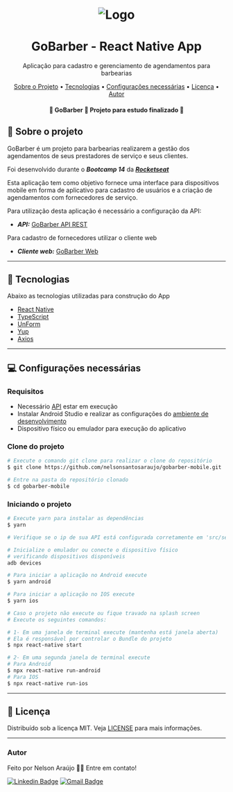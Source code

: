 <h1 align="center">
  <img alt="Logo" src="https://ik.imagekit.io/t58nj4hrrhv/logo_o0SeXCgx_Q.svg" alt="GoBarber Hairdcuts and Shaves">
</h1>

<h1 align="center">
    GoBarber - React Native App
</h1>
<p align="center">Aplicação para cadastro e gerenciamento de agendamentos para barbearias</p>


<p align="center">
 <a href="#sobre-o-projeto">Sobre o Projeto</a> •
 <a href="#tecnologias">Tecnologias</a> •
 <a href="#configurações-necessárias">Configurações necessárias</a> •
 <a href="#licença">Licença</a> •
 <a href="#autor">Autor</a>
</p>

<h4 align="center">
	🚧  GoBarber 🚀 Projeto para estudo finalizado 🚧
</h4>

## 📓 Sobre o projeto

GoBarber é um projeto para barbearias realizarem a gestão dos agendamentos de seus prestadores de serviço e seus clientes.

Foi desenvolvido durante o ***Bootcamp 14*** da ***[Rocketseat](https://rocketseat.com.br)***

Esta aplicação tem como objetivo fornece uma interface para dispositivos mobile em forma de aplicativo para cadastro de usuários e a criação de agendamentos com fornecedores de serviço.

Para utilização desta aplicação é necessário a configuração da API:

- ***API:*** [GoBarber API REST](https://github.com/nelsonsantosaraujo/gobarber-backend)

Para cadastro de fornecedores utilizar o cliente web

- ***Cliente web:*** [GoBarber Web](https://github.com/nelsonsantosaraujo/gobarber-web)

---

## 🚀 Tecnologias

Abaixo as tecnologias utilizadas para construção do App

- [React Native](https://reactnative.dev/)
- [TypeScript](https://www.typescriptlang.org/)
- [UnForm](https://unform.dev/)
- [Yup](https://github.com/jquense/yup)
- [Axios](https://github.com/axios/axios)

---

## 💻 Configurações necessárias

### **Requisitos**

- Necessário [API](https://github.com/nelsonsantosaraujo/gobarber-backend) estar em execução
- Instalar Android Studio e realizar as configurações do [ambiente de desenvolvimento](https://reactnative.dev/docs/environment-setup)
- Dispositivo físico ou emulador para execução do aplicativo

### **Clone do projeto**

```bash
# Execute o comando git clone para realizar o clone do repositório
$ git clone https://github.com/nelsonsantosaraujo/gobarber-mobile.git

# Entre na pasta do repositório clonado
$ cd gobarber-mobile
```

### **Iniciando o projeto**

```bash
# Execute yarn para instalar as dependências
$ yarn

# Verifique se o ip de sua API está configurada corretamente em 'src/services/api.ts'

# Inicialize o emulador ou conecte o dispositivo físico
# verificando dispositivos disponíveis
adb devices

# Para iniciar a aplicação no Android execute
$ yarn android

# Para iniciar a aplicação no IOS execute
$ yarn ios

# Caso o projeto não execute ou fique travado na splash screen
# Execute os seguintes comandos:

# 1- Em uma janela de terminal execute (mantenha está janela aberta)
# Ela é responsável por controlar o Bundle do projeto
$ npx react-native start

# 2- Em uma segunda janela de terminal execute
# Para Android
$ npx react-native run-android
# Para IOS
$ npx react-native run-ios

```

---

## 📝 Licença

Distribuído sob a licença MIT. Veja [LICENSE](LICENSE) para mais informações.

---

### Autor


Feito por Nelson Araújo 👋🏽 Entre em contato!

[![Linkedin Badge](https://img.shields.io/badge/-Nelson-blue?style=flat-square&logo=Linkedin&logoColor=white&link=https://www.linkedin.com/in/tgmarinho/)](https://www.linkedin.com/in/nelsonsantosaraujo/)
[![Gmail Badge](https://img.shields.io/badge/-nelsonsantosaraujo@hotmail.com-red?style=flat-square&link=mailto:nelsonsantosaraujo@hotmail.com)](mailto:nelsonsantosaraujo@hotmail.com)
